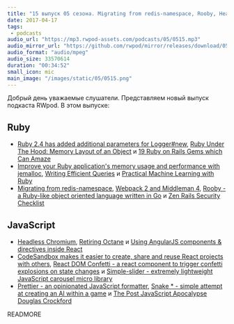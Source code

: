 ```yaml
---
title: "15 выпуск 05 сезона. Migrating from redis-namespace, Rooby, Headless Chromium, CodeSandbox, Prettier и прочее"
date: 2017-04-17
tags:
 - podcasts
audio_url: "https://mp3.rwpod-assets.com/podcasts/05/0515.mp3"
audio_mirror_url: "https://github.com/rwpod/mirror/releases/download/05.15/0515.mp3"
audio_format: "audio/mpeg"
audio_size: 33570614
duration: "00:34:52"
small_icon: mic
main_image: "/images/static/05/0515.png"
---
```


Добрый день уважаемые слушатели. Представляем новый выпуск подкаста RWpod. В этом выпуске:

## Ruby

 - [Ruby 2.4 has added additional parameters for Logger#new](http://blog.bigbinary.com/2017/04/10/ruby-2-4-has-added-additional-parameters-for-logger-new.html), [Ruby Under The Hood: Memory Layout of an Object](http://www.blackbytes.info/2017/04/memory-layout-of-an-object/) и [19 Ruby on Rails Gems which Can Amaze](https://blog.rubyroidlabs.com/2017/04/19-ruby-on-rails-gems/)
 - [Improve your Ruby application's memory usage and performance with jemalloc](https://www.levups.com/en/blog/2017/optimize_ruby_memory_usage_jemalloc_heroku_scalingo.html), [Writing Efficient Queries](https://blog.codeship.com/writing-efficient-queries/) и [Practical Machine Learning with Ruby](https://www.crondose.com/2016/12/practical-machine-learning-ruby/)
 - [Migrating from redis-namespace](http://www.mikeperham.com/2017/04/10/migrating-from-redis-namespace/), [Webpack 2 and Middleman 4](https://chase.pursu.es/webpack-2-and-middleman-4.html), [Rooby - a Ruby-like object oriented language written in Go](https://github.com/st0012/Rooby) и [Zen Rails Security Checklist](https://github.com/brunofacca/zen-rails-security-checklist)

## JavaScript

 - [Headless Chromium](https://chromium.googlesource.com/chromium/src/+/lkgr/headless/README.md), [Retiring Octane](https://v8project.blogspot.com/2017/04/retiring-octane.html) и [Using AngularJS components & directives inside React](http://softeng.oicr.on.ca/chang_wang/2017/04/17/Using-AngularJS-components-directives-in-React/)
 - [CodeSandbox makes it easier to create, share and reuse React projects with others](https://codesandbox.io/), [React DOM Confetti - a react component to trigger confetti explosions on state changes](https://daniel-lundin.github.io/react-dom-confetti/) и [Simple-slider - extremely lightweight JavaScript carousel micro library](http://ruyadorno.github.io/simple-slider/)
 - [Prettier - an opinionated JavaScript formatter](https://github.com/prettier/prettier), [Snake * - simple attempt at creating an AI within a game](https://github.com/sacert/Snake-Star) и [The Post JavaScript Apocalypse Douglas Crockford](https://www.youtube.com/watch?v=99Zacm7SsWQ)

READMORE
